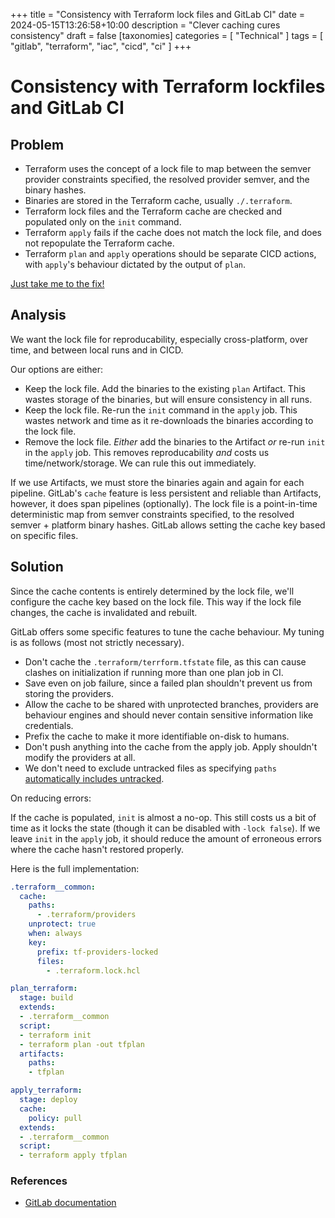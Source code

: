 +++
title = "Consistency with Terraform lock files and GitLab CI"
date = 2024-05-15T13:26:58+10:00
description = "Clever caching cures consistency"
draft = false
[taxonomies]
categories = [ "Technical" ]
tags = [ "gitlab", "terraform", "iac", "cicd", "ci" ]
+++

# Consistency with Terraform lockfiles and GitLab CI

## Problem

- Terraform uses the concept of a lock file to map between the semver provider constraints specified, the resolved provider semver, and the binary hashes.
- Binaries are stored in the Terraform cache, usually `./.terraform`.
- Terraform lock files and the Terraform cache are checked and populated only on the `init` command.
- Terraform `apply` fails if the cache does not match the lock file, and does not repopulate the Terraform cache.
- Terraform `plan` and `apply` operations should be separate CICD actions, with `apply`'s behaviour dictated by the output of `plan`.

[Just take me to the fix!](#solution)

## Analysis

We want the lock file for reproducability, especially cross-platform, over time, and between local runs and in CICD.

Our options are either:

- Keep the lock file.
  Add the binaries to the existing `plan` Artifact.
  This wastes storage of the binaries, but will ensure consistency in all runs.
- Keep the lock file.
  Re-run the `init` command in the `apply` job.
  This wastes network and time as it re-downloads the binaries according to the lock file.
- Remove the lock file.
  *Either* add the binaries to the Artifact *or* re-run `init` in the `apply` job.
  This removes reproducability _and_ costs us time/network/storage.
  We can rule this out immediately.

If we use Artifacts, we must store the binaries again and again for each pipeline.
GitLab's `cache` feature is less persistent and reliable than Artifacts, however, it does span pipelines (optionally).
The lock file is a point-in-time deterministic map from semver constraints specified, to the resolved semver + platform binary hashes.
GitLab allows setting the cache key based on specific files.

## Solution

Since the cache contents is entirely determined by the lock file, we'll configure the cache key based on the lock file.
This way if the lock file changes, the cache is invalidated and rebuilt.

GitLab offers some specific features to tune the cache behaviour.
My tuning is as follows (most not strictly necessary).

- Don't cache the `.terraform/terrform.tfstate` file, as this can cause clashes on initialization if running more than one plan job in CI.
- Save even on job failure, since a failed plan shouldn't prevent us from storing the providers.
- Allow the cache to be shared with unprotected branches, providers are behaviour engines and should never contain sensitive information like credentials.
- Prefix the cache to make it more identifiable on-disk to humans.
- Don't push anything into the cache from the apply job.
  Apply shouldn't modify the providers at all.
- We don't need to exclude untracked files as specifying `paths` [automatically includes untracked](https://docs.gitlab.com/ee/ci/yaml/#cachepaths).

On reducing errors:

If the cache is populated, `init` is almost a no-op.
This still costs us a bit of time as it locks the state (though it can be disabled with `-lock false`).
If we leave `init` in the `apply` job, it should reduce the amount of erroneous errors where the cache hasn't restored properly.

Here is the full implementation:

```yaml
.terraform__common:
  cache:
    paths:
      - .terraform/providers
    unprotect: true
    when: always
    key:
      prefix: tf-providers-locked
      files:
        - .terraform.lock.hcl

plan_terraform:
  stage: build
  extends:
  - .terraform__common
  script:
  - terraform init
  - terraform plan -out tfplan
  artifacts:
    paths:
    - tfplan

apply_terraform:
  stage: deploy
  cache:
    policy: pull
  extends:
  - .terraform__common
  script:
  - terraform apply tfplan
```

### References

- [GitLab documentation](https://docs.gitlab.com/ee/ci/yaml/#cache)

